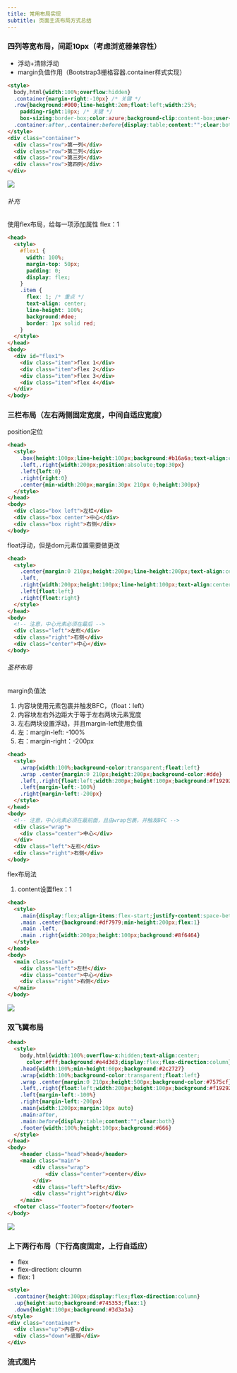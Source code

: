 ```yaml
---
title: 常用布局实现
subtitle: 页面主流布局方式总结
---
```

### 四列等宽布局，间距10px（考虑浏览器兼容性）

- 浮动+清除浮动
- margin负值作用（Bootstrap3栅格容器.container样式实现）

```html
<style>
  body,html{width:100%;overflow:hidden}
  .container{margin-right:-10px} /* 关键 */
  .row{background:#000;line-height:2em;float:left;width:25%;
    padding-right:10px; /* 关键 */
    box-sizing:border-box;color:azure;background-clip:content-box;user-select:none}
  .container:after,.container:before{display:table;content:"";clear:both}
</style>
<div class="container">
  <div class="row">第一列</div>
  <div class="row">第二列</div>
  <div class="row">第三列</div>
  <div class="row">第四列</div>
</div>
```

![](http://dukangblog.top/img/4cloumn.jpg)

###### 补充

使用flex布局，给每一项添加属性 flex：1

```html
<head>
  <style>
    #flex1 {
      width: 100%;
      margin-top: 50px;
      padding: 0;
      display: flex;
    }
    .item {
      flex: 1; /* 重点 */
      text-align: center;
      line-height: 100%;
      background:#dee;
      border: 1px solid red;
    }
  </style>
</head>
<body>
  <div id="flex1">
    <div class="item">flex 1</div>
    <div class="item">flex 2</div>
    <div class="item">flex 3</div>
    <div class="item">flex 4</div>
  </div>
</body>
```

### 三栏布局（左右两侧固定宽度，中间自适应宽度）

position定位

```html
<head>
  <style>
    .box{height:100px;line-height:100px;background:#b16a6a;text-align:center}
    .left,.right{width:200px;position:absolute;top:30px}
    .left{left:0}
    .right{right:0}
    .center{min-width:200px;margin:30px 210px 0;height:300px}
  </style>
</head>
<body>
  <div class="box left">左栏</div>
  <div class="box center">中心</div>
  <div class="box right">右侧</div>
</body>
```

float浮动，但是dom元素位置需要做更改

```html
<head>
  <style>
    .center{margin:0 210px;height:200px;line-height:200px;text-align:center;background-color:#ceb0b0}
    .left,
    .right{width:200px;height:100px;line-height:100px;text-align:center;background:#8f6060}
    .left{float:left}
    .right{float:right}
  </style>
</head>
<body>
  <!-- 注意，中心元素必须在最后 -->
  <div class="left">左栏</div>
  <div class="right">右侧</div>
  <div class="center">中心</div>
</body>
```

###### 圣杯布局

margin负值法

1. 内容块使用元素包裹并触发BFC，（float：left）
2. 内容块左右外边距大于等于左右两块元素宽度
3. 左右两块设置浮动，并且margin-left使用负值
4. 左：margin-left: -100%
5. 右：margin-right：-200px

```html
<head>
  <style>
    .wrap{width:100%;background-color:transparent;float:left}
    .wrap .center{margin:0 210px;height:200px;background-color:#dde}
    .left,.right{float:left;width:200px;height:100px;background:#f19292}
    .left{margin-left:-100%}
    .right{margin-left:-200px}
  </style>
</head>
<body>
  <!-- 注意，中心元素必须在最前面，且由wrap包裹，并触发BFC -->
  <div class="wrap">
    <div class="center">中心</div>
  </div>
  <div class="left">左栏</div>
  <div class="right">右侧</div>
</body>
```

flex布局法

1. content设置flex：1

```html
<head>
  <style>
    .main{display:flex;align-items:flex-start;justify-content:space-between}
    .main .center{background:#df7979;min-height:200px;flex:1}
    .main .left,
    .main .right{width:200px;height:100px;background:#8f6464}
  </style>
</head>
<body>
  <main class="main">
    <div class="left">左栏</div>
    <div class="center">中心</div>
    <div class="right">右侧</div>
  </main>
</body>
```

![](http://dukangblog.top/img/3cloumn.jpg)

### 双飞翼布局

```html
<head>
  <style>
    body,html{width:100%;overflow-x:hidden;text-align:center;
      color:#fff;background:#e4d3d3;display:flex;flex-direction:column}
    .head{width:100%;min-height:60px;background:#2c2727}
    .wrap{width:100%;background-color:transparent;float:left}
    .wrap .center{margin:0 210px;height:500px;background-color:#7575cf}
    .left,.right{float:left;width:200px;height:100px;background:#f19292}
    .left{margin-left:-100%}
    .right{margin-left:-200px}
    .main{width:1200px;margin:10px auto}    
    .main:after,
    .main:before{display:table;content:"";clear:both}
    .footer{width:100%;height:100px;background:#666}
  </style>
</head>
<body>
    <header class="head">head</header>
    <main class="main">
        <div class="wrap">
            <div class="center">center</div>
        </div>
        <div class="left">left</div>
        <div class="right">right</div>
    </main>
  <footer class="footer">footer</footer>
</body>
```

![](http://dukangblog.top/img/grail.jpg)

### 上下两行布局（下行高度固定，上行自适应）

- flex
- flex-direction: cloumn
- flex: 1

```html
<style>
  .container{height:300px;display:flex;flex-direction:column}
  .up{height:auto;background:#745353;flex:1}
  .down{height:100px;background:#3d3a3a}
</style>
<div class="container">
  <div class="up">内容</div>
  <div class="down">底脚</div>
</div>
```

### 流式图片